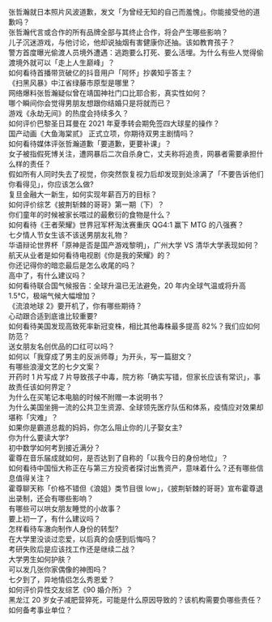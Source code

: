 张哲瀚就日本照片风波道歉，发文「为曾经无知的自己而羞愧」。你能接受他的道歉吗？  
张哲瀚代言或合作的所有品牌全部与其终止合作，将会产生哪些影响？  
儿子沉迷游戏，与他讨论，他却说抽烟有害健康你还抽。该如教育孩子？  
警方首度曝光偷渡人员境外遭遇：逃跑要么打死、要么活埋。为什么有些人觉得偷渡境外就可以「走上人生巅峰」？  
如何看待首播带货破亿的抖音用户「阿怀」抄袭知乎答主？  
《扫黑风暴》中江省绿藤市原型是哪里？  
网络爆料张哲瀚疑似曾在靖国神社门口比耶合影，真实性如何？  
哪个瞬间你会觉得男朋友想跟你结婚只是将就而已？  
游戏《永劫无间》的热度会持续多久？  
如何评价巴黎圣日耳曼在 2021 年夏季转会期免签四大球星的操作？  
国产动画《大鱼海棠贰》 正式立项，你期待双男主剧情吗？  
如何看待媒体评张哲瀚道歉「要道歉，更要补课」？  
女子被指假死博关注，遭网暴后二次自杀身亡，丈夫称将追责，网暴者需要承担什么样的责任？  
假如所有人同时失去了视觉，你突然恢复视力后却发现到处涂满了「不要告诉他们你看得见」，你应该怎么做?  
复旦金融大一新生，如何实现年薪百万的目标？  
如何评价综艺《披荆斩棘的哥哥》第一期（下）？  
你们童年的时候被家长喂过的最敷衍的食物是什么？  
如何看待《王者荣耀》世界冠军杯淘汰赛重庆 QG4:1 赢下 MTG 的八强赛？  
七夕情人节女生该不该送男朋友礼物？  
华语辩论世界杯「原神是否是国产游戏黎明」，广州大学 VS 清华大学表现如何？  
航天从业者是如何看待电视剧《你是我的荣耀》的？  
你还记得你的暗恋最后是怎么收尾的吗？  
高中了，有什么建议吗？  
如何看待联合国气候报告：全球升温已无法避免，20 年内全球气温或将升高 1.5℃，极端气候大幅增加？  
《流浪地球 2》要开机了，你有哪些期待？  
心动跟合适到底谁比较重要?  
如何看待美国发现高致死率新冠变株，相比其他毒株最多提高 82%？我们应如何防范？  
送女朋友名创优品的口红可以吗？  
如何以「我穿成了男主的反派师尊」为开头，写一篇甜文？  
有哪些浪漫文艺的七夕文案？  
开药时 1 片写成 7 片导致孩子中毒，院方称「确实写错，但家长应该有常识」，事故责任该如何界定？  
为什么在买笔记本电脑的时候不附赠一本说明书？  
为什么美国坐拥一流的公共卫生资源、全球领先医疗队伍和体系，疫情应对效果却堪称「灾难」？  
如果你是霸道总裁的妈妈，你怎么阻止你的儿子娶女主?  
你为什么要读大学?  
初中数学如何考到接近满分？  
霍尊在音乐届成就如何，是否达到了自称的「以我今日的身份地位」？  
如何看待中国恒大称正在与第三方投资者探讨出售资产，意味着什么？还有哪些信息值得关注？  
霍尊聊天称「价格不错但《浪姐》类节目很 low」，《披荆斩棘的哥哥》宣布霍尊退出录制，还会有哪些影响？  
有哪些可以哄女朋友睡觉的小故事？  
要上初一了，有什么建议吗？  
怎样看待车澈向制作人身份的转型?  
在大学里没谈过恋爱，以后真的会感到后悔吗？  
考研失败后是应该找工作还是继续二战？  
大学男生如何护肤？  
可以发几张你家偶像的神图吗？  
七夕到了，异地情侣怎么秀恩爱？  
如何评价异性交友综艺《90 婚介所》？  
黑龙江 20 岁女子减肥营猝死，可能是什么原因导致的？该机构需要负哪些责任？  
如何备考事业单位？  

